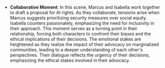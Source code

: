 - **Collaborative Moment**: In this scene, Marcus and Isabella work together to draft a proposal for AI rights. As they collaborate, tensions arise when Marcus suggests prioritizing security measures over social equity. Isabella counters passionately, emphasizing the need for inclusivity in their approach. This moment serves as a turning point in their relationship, forcing both characters to confront their biases and the ethical implications of their decisions. The emotional stakes are heightened as they realize the impact of their advocacy on marginalized communities, leading to a deeper understanding of each other's perspectives. Their dialogue reflects the urgency of their decisions, emphasizing the ethical stakes involved in their advocacy.
